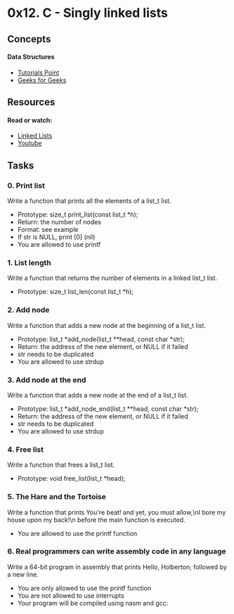 # 0x12. C - Singly linked lists</br>

## Concepts</br>

#### Data Structures </br>

* [Tutorials Point](https://www.tutorialspoint.com/data_structures_algorithms/data_structures_basics.htm)
* [Geeks for Geeks](https://www.geeksforgeeks.org/data-structures/)

## Resources </br>

#### Read or watch: </br>

* [Linked Lists](https://www.youtube.com/watch?v=udapt4FGY20&t=130s)
* [Youtube](https://www.youtube.com/results?search_query=linked+lists)

## Tasks </br>

### 0. Print list
Write a function that prints all the elements of a list_t list.
* Prototype: size_t print_list(const list_t *h);
* Return: the number of nodes
* Format: see example
* If str is NULL, print [0] (nil)
* You are allowed to use printf

### 1. List length
Write a function that returns the number of elements in a linked list_t list.

* Prototype: size_t list_len(const list_t *h);

### 2. Add node
Write a function that adds a new node at the beginning of a list_t list.
* Prototype: list_t *add_node(list_t **head, const char *str);
* Return: the address of the new element, or NULL if it failed
* str needs to be duplicated
* You are allowed to use strdup

### 3. Add node at the end
Write a function that adds a new node at the end of a list_t list.
* Prototype: list_t *add_node_end(list_t **head, const char *str);
* Return: the address of the new element, or NULL if it failed
* str needs to be duplicated
* You are allowed to use strdup

### 4. Free list
Write a function that frees a list_t list.
* Prototype: void free_list(list_t *head);

### 5. The Hare and the Tortoise
Write a function that prints You're beat! and yet, you must allow,\nI bore my house upon my back!\n before the main function is executed.
* You are allowed to use the printf function

### 6. Real programmers can write assembly code in any language
Write a 64-bit program in assembly that prints Hello, Holberton, followed by a new line.
* You are only allowed to use the printf function
* You are not allowed to use interrupts
* Your program will be compiled using nasm and gcc:
